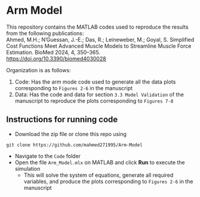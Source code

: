 # Arm Model

This repository contains the MATLAB codes used to reproduce the results from the following publications:  
Ahmed, M.H.; N’Guessan, J.-E.; Das, R.; Leineweber, M.; Goyal, S. Simplified Cost Functions Meet Advanced Muscle Models to Streamline Muscle Force Estimation. BioMed 2024, 4, 350–365. https://doi.org/10.3390/biomed4030028

Organization is as follows:
1. Code: Has the arm mode code used to generate all the data plots corresponding to `Figures 2-6` in the manuscript
2. Data: Has the code and data for section `3.3 Model Validation` of the manuscript to reproduce the plots corresponding to `Figures 7-8`

## Instructions for running code
* Download the zip file or clone this repo using
```
git clone https://github.com/mahmed271995/Arm-Model
```
* Navigate to the `Code` folder
* Open the file `Arm_Model.mlx` on MATLAB and click **Run** to execute the simulation
  - This will solve the system of equations, generate all required variables, and produce the plots corresponding to `Figures 2-6` in the manuscript






